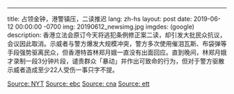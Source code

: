 ---
title: 占领金钟，港警镇压，二读推迟
lang: zh-hs
layout: post
date: 2019-06-12 00:00:00 -0700
img: 20190612_newsimg.jpg
imgdes: (google)
description: 香港立法会原订今天将逃犯条例修正案二读，却引发大批民众抗议，会议因此取消。示威者与警方爆发大规模冲突，警方多次使用催泪瓦斯、布袋弹等手段强势驱离民众，但香港特首林郑月娥一直没有出面回应。直到晚间，林郑月娥才录制一段3分钟片段，谴责群众「暴动」并作出可致命的行为，但对于警方驱散示威者造成至少22人受伤一事只字不提。

[Source: NYT](https://cn.nytimes.com/china/20190612/hong-kong-protest/zh-hant/)
[Source: ebc](https://news.ebc.net.tw/News/world/166890)
[Source: cna](https://www.cna.com.tw/news/firstnews/201906120298.aspx)
[Source: ett](https://www.ettoday.net/news/20190612/1466004.htm)